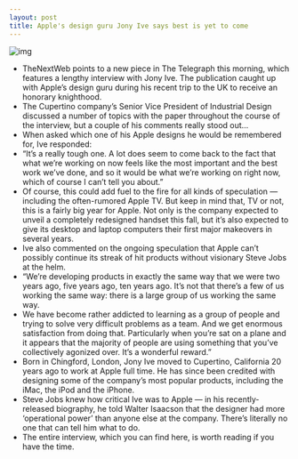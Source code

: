 ```yaml
---
layout: post
title: Apple's design guru Jony Ive says best is yet to come
---
```

![img](http://media.idownloadblog.com/wp-content/uploads/2012/05/jony-ive.jpg)
* TheNextWeb points to a new piece in The Telegraph this morning, which features a lengthy interview with Jony Ive. The publication caught up with Apple’s design guru during his recent trip to the UK to receive an honorary knighthood.
* The Cupertino company’s Senior Vice President of Industrial Design discussed a number of topics with the paper throughout the course of the interview, but a couple of his comments really stood out…
* When asked which one of his Apple designs he would be remembered for, Ive responded:
* “It’s a really tough one. A lot does seem to come back to the fact that what we’re working on now feels like the most important and the best work we’ve done, and so it would be what we’re working on right now, which of course I can’t tell you about.”
* Of course, this could add fuel to the fire for all kinds of speculation — including the often-rumored Apple TV. But keep in mind that, TV or not, this is a fairly big year for Apple. Not only is the company expected to unveil a completely redesigned handset this fall, but it’s also expected to give its desktop and laptop computers their first major makeovers in several years.
* Ive also commented on the ongoing speculation that Apple can’t possibly continue its streak of hit products without visionary Steve Jobs at the helm.
* “We’re developing products in exactly the same way that we were two years ago, five years ago, ten years ago. It’s not that there’s a few of us working the same way: there is a large group of us working the same way.
* We have become rather addicted to learning as a group of people and trying to solve very difficult problems as a team. And we get enormous satisfaction from doing that. Particularly when you’re sat on a plane and it appears that the majority of people are using something that you’ve collectively agonized over. It’s a wonderful reward.”
* Born in Chingford, London, Jony Ive moved to Cupertino, California 20 years ago to work at Apple full time. He has since been credited with designing some of the company’s most popular products, including the iMac, the iPod and the iPhone.
* Steve Jobs knew how critical Ive was to Apple — in his recently-released biography, he told Walter Isaacson that the designer had more ‘operational power’ than anyone else at the company. There’s literally no one that can tell him what to do.
* The entire interview, which you can find here, is worth reading if you have the time.

